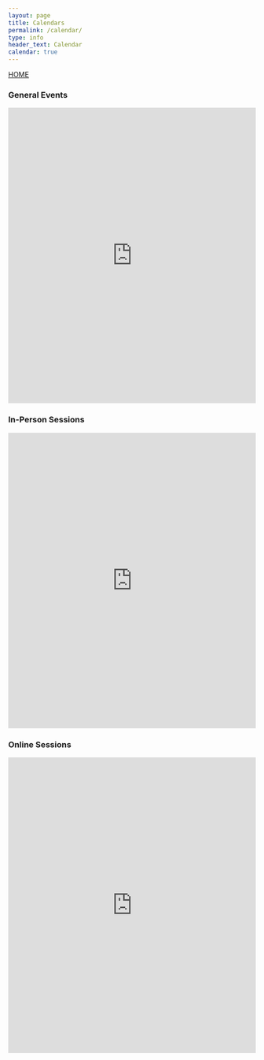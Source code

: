 ```yaml
---
layout: page
title: Calendars
permalink: /calendar/
type: info
header_text: Calendar
calendar: true
---
```

[HOME](https://mattythehacker.github.io/FirstYearCSResources/)
<div class="span3">
	<h3>General Events</h3>
<div id="upcoming"></div><!--/span-->
</div>
<div class="span9">
	<iframe src="https://calendar.google.com/calendar/embed?src=311upsnbjculbu3ed2bjvlrqh8%40group.calendar.google.com&ctz=Europe%2FLondon" style=" border-width:0 " width="100%" height="600" frameborder="0" scrolling="no"></iframe>
</div><!--/span-->


<div class="span3">
	<h3>In-Person Sessions</h3>
<div id="upcoming"></div><!--/span-->
</div>
<div class="span9">
	<iframe src="https://calendar.google.com/calendar/embed?src=i356ffimkc4qrtnhjajos4jt9c%40group.calendar.google.com&ctz=Europe%2FLondon" style=" border-width:0 " width="100%" height="600" frameborder="0" scrolling="no"></iframe>
</div><!--/span-->



<div class="span3">
	<h3>Online Sessions</h3>
<div id="upcoming"></div><!--/span-->
</div>
<div class="span9">
	<iframe src="https://calendar.google.com/calendar/embed?src=6q1ut7h5hj96pilm84855oclrg%40group.calendar.google.com&ctz=Europe%2FLondon" style=" border-width:0 " width="100%" height="600" frameborder="0" scrolling="no"></iframe>
</div><!--/span-->
